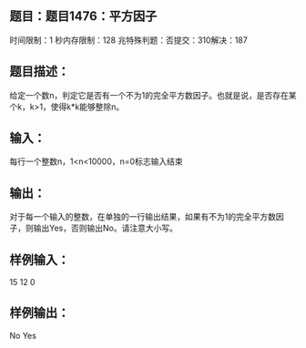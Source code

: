 题目：题目1476：平方因子
-----------
时间限制：1 秒内存限制：128 兆特殊判题：否提交：310解决：187

题目描述：
-----------
给定一个数n，判定它是否有一个不为1的完全平方数因子。也就是说，是否存在某个k，k>1，使得k*k能够整除n。

输入：
-----------
每行一个整数n，1<n<10000，n=0标志输入结束

输出：
-----------
对于每一个输入的整数，在单独的一行输出结果，如果有不为1的完全平方数因子，则输出Yes，否则输出No。请注意大小写。

样例输入：
-----------
15
12
0

样例输出：
-----------
No
Yes

